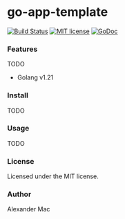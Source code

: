 # go-app-template

[![Build Status](https://github.com/AlexanderMac/go-app-template/actions/workflows/ci.yml/badge.svg)](https://github.com/AlexanderMac/go-app-template/actions/workflows/ci.yml)
[![MIT license](https://img.shields.io/badge/license-MIT-brightgreen.svg)](https://opensource.org/licenses/MIT)
[![GoDoc](https://pkg.go.dev/badge/github.com/alexandermac/go-app-template)](https://pkg.go.dev/github.com/alexandermac/go-app-template)

### Features
TODO
- Golang v1.21

### Install
TODO

### Usage
TODO

### License
Licensed under the MIT license.

### Author
Alexander Mac
